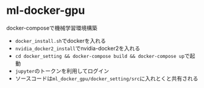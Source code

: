 # ml-docker-gpu
docker-composeで機械学習環境構築

- ```docker_install.sh```でdockerを入れる
- ```nvidia_docker2_install```でnvidia-docker2を入れる
- ```cd docker_setting && docker-compose build && docker-compose up```で起動
- ```jupyter```のトークンを利用してログイン
- ソースコードは```ml_docker_gpu/docker_setting/src```に入れとくと共有される
